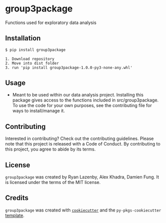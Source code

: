 # group3package

Functions used for exploratory data analysis

## Installation

```bash
$ pip install group3package
```

```github
1. Download repository
2. Move into dist folder
3. run 'pip install group3package-1.0.0-py3-none-any.whl'
```

## Usage

- Meant to be used within our data analysis project. Installing this package gives access to the functions included in src/group3package. To use the code for your own purposes, see the contributing file for ways to install/manage it.

## Contributing

Interested in contributing? Check out the contributing guidelines. Please note that this project is released with a Code of Conduct. By contributing to this project, you agree to abide by its terms.

## License

`group3package` was created by Ryan Lazenby, Alex Khadra, Damien Fung. It is licensed under the terms of the MIT license.

## Credits

`group3package` was created with [`cookiecutter`](https://cookiecutter.readthedocs.io/en/latest/) and the `py-pkgs-cookiecutter` [template](https://github.com/py-pkgs/py-pkgs-cookiecutter).
